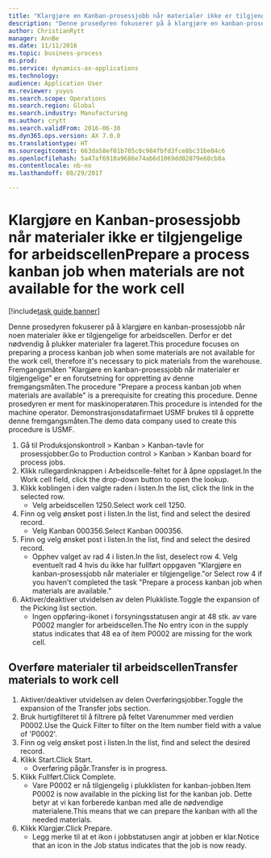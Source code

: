 ```yaml
--- 
title: "Klargjøre en Kanban-prosessjobb når materialer ikke er tilgjengelige for arbeidscellen"
description: "Denne prosedyren fokuserer på å klargjøre en kanban-prosessjobb når noen materialer ikke er tilgjengelige for arbeidscellen. Derfor er det nødvendig å plukker materialer fra lageret."
author: ChristianRytt
manager: AnnBe
ms.date: 11/11/2016
ms.topic: business-process
ms.prod: 
ms.service: dynamics-ax-applications
ms.technology: 
audience: Application User
ms.reviewer: yuyus
ms.search.scope: Operations
ms.search.region: Global
ms.search.industry: Manufacturing
ms.author: crytt
ms.search.validFrom: 2016-06-30
ms.dyn365.ops.version: AX 7.0.0
ms.translationtype: HT
ms.sourcegitcommit: 663da58ef01b705c0c984fbfd3fce8bc31be04c6
ms.openlocfilehash: 5a47af6910a9686e74ab6d1069dd02079e60cb8a
ms.contentlocale: nb-no
ms.lasthandoff: 08/29/2017

---
```

# <a name="prepare-a-process-kanban-job-when-materials-are-not-available-for-the-work-cell"></a><span data-ttu-id="362d2-103">Klargjøre en Kanban-prosessjobb når materialer ikke er tilgjengelige for arbeidscellen</span><span class="sxs-lookup"><span data-stu-id="362d2-103">Prepare a process kanban job when materials are not available for the work cell</span></span>

[!include[task guide banner](../../includes/task-guide-banner.md)]

<span data-ttu-id="362d2-104">Denne prosedyren fokuserer på å klargjøre en kanban-prosessjobb når noen materialer ikke er tilgjengelige for arbeidscellen. Derfor er det nødvendig å plukker materialer fra lageret.</span><span class="sxs-lookup"><span data-stu-id="362d2-104">This procedure focuses on preparing a process kanban job when some materials are not available for the work cell, therefore it's necessary to pick materials from the warehouse.</span></span> <span data-ttu-id="362d2-105">Fremgangsmåten "Klargjøre en kanban-prosessjobb når materialer er tilgjengelige" er en forutsetning for oppretting av denne fremgangsmåten.</span><span class="sxs-lookup"><span data-stu-id="362d2-105">The procedure "Prepare a process kanban job when materials are available" is a prerequisite for creating this procedure.</span></span> <span data-ttu-id="362d2-106">Denne prosedyren er ment for maskinoperatøren.</span><span class="sxs-lookup"><span data-stu-id="362d2-106">This procedure is intended for the machine operator.</span></span> <span data-ttu-id="362d2-107">Demonstrasjonsdatafirmaet USMF brukes til å opprette denne fremgangsmåten.</span><span class="sxs-lookup"><span data-stu-id="362d2-107">The demo data company used to create this procedure is USMF.</span></span>

1. <span data-ttu-id="362d2-108">Gå til Produksjonskontroll > Kanban > Kanban-tavle for prosessjobber.</span><span class="sxs-lookup"><span data-stu-id="362d2-108">Go to Production control > Kanban > Kanban board for process jobs.</span></span>
2. <span data-ttu-id="362d2-109">Klikk rullegardinknappen i Arbeidscelle-feltet for å åpne oppslaget.</span><span class="sxs-lookup"><span data-stu-id="362d2-109">In the Work cell field, click the drop-down button to open the lookup.</span></span>
3. <span data-ttu-id="362d2-110">Klikk koblingen i den valgte raden i listen.</span><span class="sxs-lookup"><span data-stu-id="362d2-110">In the list, click the link in the selected row.</span></span>
    * <span data-ttu-id="362d2-111">Velg arbeidscellen 1250.</span><span class="sxs-lookup"><span data-stu-id="362d2-111">Select work cell 1250.</span></span>  
4. <span data-ttu-id="362d2-112">Finn og velg ønsket post i listen.</span><span class="sxs-lookup"><span data-stu-id="362d2-112">In the list, find and select the desired record.</span></span>
    * <span data-ttu-id="362d2-113">Velg Kanban 000356.</span><span class="sxs-lookup"><span data-stu-id="362d2-113">Select Kanban 000356.</span></span>  
5. <span data-ttu-id="362d2-114">Finn og velg ønsket post i listen.</span><span class="sxs-lookup"><span data-stu-id="362d2-114">In the list, find and select the desired record.</span></span>
    * <span data-ttu-id="362d2-115">Opphev valget av rad 4 i listen.</span><span class="sxs-lookup"><span data-stu-id="362d2-115">In the list, deselect row 4.</span></span> <span data-ttu-id="362d2-116">Velg eventuelt rad 4 hvis du ikke har fullført oppgaven "Klargjøre en kanban-prosessjobb når materialer er tilgjengelige."</span><span class="sxs-lookup"><span data-stu-id="362d2-116">or Select row 4 if you haven't completed the task "Prepare a process kanban job when materials are available."</span></span>  
6. <span data-ttu-id="362d2-117">Aktiver/deaktiver utvidelsen av delen Plukkliste.</span><span class="sxs-lookup"><span data-stu-id="362d2-117">Toggle the expansion of the Picking list section.</span></span>
    * <span data-ttu-id="362d2-118">Ingen oppføring-ikonet i forsyningsstatusen angir at 48 stk. av vare P0002 mangler for arbeidscellen.</span><span class="sxs-lookup"><span data-stu-id="362d2-118">The No entry icon in the supply status indicates that 48 ea of item P0002 are missing for the work cell.</span></span>  

## <a name="transfer-materials-to-work-cell"></a><span data-ttu-id="362d2-119">Overføre materialer til arbeidscellen</span><span class="sxs-lookup"><span data-stu-id="362d2-119">Transfer materials to work cell</span></span>
1. <span data-ttu-id="362d2-120">Aktiver/deaktiver utvidelsen av delen Overføringsjobber.</span><span class="sxs-lookup"><span data-stu-id="362d2-120">Toggle the expansion of the Transfer jobs section.</span></span>
2. <span data-ttu-id="362d2-121">Bruk hurtigfilteret til å filtrere på feltet Varenummer med verdien P0002.</span><span class="sxs-lookup"><span data-stu-id="362d2-121">Use the Quick Filter to filter on the Item number field with a value of 'P0002'.</span></span>
3. <span data-ttu-id="362d2-122">Finn og velg ønsket post i listen.</span><span class="sxs-lookup"><span data-stu-id="362d2-122">In the list, find and select the desired record.</span></span>
4. <span data-ttu-id="362d2-123">Klikk Start.</span><span class="sxs-lookup"><span data-stu-id="362d2-123">Click Start.</span></span>
    * <span data-ttu-id="362d2-124">Overføring pågår.</span><span class="sxs-lookup"><span data-stu-id="362d2-124">Transfer is in progress.</span></span>  
5. <span data-ttu-id="362d2-125">Klikk Fullført.</span><span class="sxs-lookup"><span data-stu-id="362d2-125">Click Complete.</span></span>
    * <span data-ttu-id="362d2-126">Vare P0002 er nå tilgjengelig i plukklisten for kanban-jobben.</span><span class="sxs-lookup"><span data-stu-id="362d2-126">Item P0002 is now available in the picking list for the kanban job.</span></span> <span data-ttu-id="362d2-127">Dette betyr at vi kan forberede kanban med alle de nødvendige materialene.</span><span class="sxs-lookup"><span data-stu-id="362d2-127">This means that we can prepare the kanban with all the needed materials.</span></span>  
6. <span data-ttu-id="362d2-128">Klikk Klargjør.</span><span class="sxs-lookup"><span data-stu-id="362d2-128">Click Prepare.</span></span>
    * <span data-ttu-id="362d2-129">Legg merke til at et ikon i jobbstatusen angir at jobben er klar.</span><span class="sxs-lookup"><span data-stu-id="362d2-129">Notice that an icon in the Job status indicates that the job is now ready.</span></span>  


